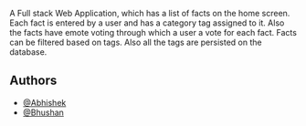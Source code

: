 A Full stack Web Application, which has a list of facts on the home screen. 
Each fact is entered by a user and has a category tag assigned to it. 
Also the facts have emote voting through which a user a vote for each fact.
Facts can be filtered based on tags. Also all the tags are persisted on the database.



## Authors

- [@Abhishek](https://github.com/K1Abhi)
- [@Bhushan](https://www.github.com/octokatherine)
